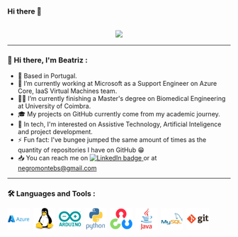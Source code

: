 ### Hi there 👋

<img src="https://komarev.com/ghpvc/?username=blackmountainb&style=flat-square&color=blue" alt=""/>

<div id="header" align="center">
  <img src="https://media.giphy.com/media/v1.Y2lkPTc5MGI3NjExMWJmNTFmYzNhMDVmZmY2NWRiOWRjNzM2YTdhNzI4NGQ5MjI5OTkyMCZjdD1n/scZPhLqaVOM1qG4lT9/giphy.gif" width="300"/>
</div>

---
### 👋 Hi there, I'm Beatriz :


- 📍  Based in Portugal.
- 🔭 I’m currently working at Microsoft as a Support Engineer on Azure Core, IaaS Virtual Machines team.
- 👩‍🎓 I’m currently finishing a Master's degree on Biomedical Engineering at University of Coimbra.
- 🎓 My projects on GitHub currently come from my academic journey.
- 🎯 In tech, I'm interested on Assistive Technology, Artificial Inteligence and project development.
- ⚡ Fun fact: I've bungee jumped the same amount of times as the quantity of repositories I have on GitHub 😁
- 📥 You can reach me on <a href="https://www.linkedin.com/in/beatriz-negromonte/">
    <img src = "https://img.shields.io/badge/LinkedIn-blue?logo=linkedin&logoColor=white&style=for-the-badge" alt="LinkedIn badge" width="70" height="20"/>
  </a>
  or at negromontebs@gmail.com
---

### :hammer_and_wrench: Languages and Tools :
<div>
  <img src="https://github.com/devicons/devicon/blob/master/icons/azure/azure-original-wordmark.svg" title="Azure" alt="Azure" width="50" height="50"/>&nbsp;
  <img src="https://github.com/devicons/devicon/blob/master/icons/linux/linux-original.svg" title="Linux"  alt="Linux" width="50" height="50"/>&nbsp;
  <img src="https://github.com/devicons/devicon/blob/master/icons/arduino/arduino-original-wordmark.svg" title="Arduino" alt="Arduino" width="50" height="50"/>&nbsp;
  <img src="https://github.com/devicons/devicon/blob/master/icons/python/python-original-wordmark.svg" title="Python" alt="Python" width="50" height="50"/>&nbsp;
  <img src="https://github.com/devicons/devicon/blob/master/icons/opencv/opencv-original.svg" title="OpenCV" alt="OpenCV" width="50" height="50"/>&nbsp;
  <img src="https://github.com/devicons/devicon/blob/master/icons/java/java-original-wordmark.svg" title="Java" alt="Java" width="50" height="50"/>&nbsp;
  <img src="https://github.com/devicons/devicon/blob/master/icons/mysql/mysql-original-wordmark.svg" title="MySQL"  alt="MySQL" width="50" height="50"/>&nbsp;
  <img src="https://github.com/devicons/devicon/blob/master/icons/git/git-original-wordmark.svg" title="Git" **alt="Git" width="50" height="50"/>

</div>
  
<!--
**blackmountainb/blackmountainb** is a ✨ _special_ ✨ repository because its `README.md` (this file) appears on your GitHub profile.
<h2 align="center"> Hi there, I'm Beatriz </h1>
<div align="center" id = "badges">
  <a href="https://www.linkedin.com/in/beatriz-negromonte/">
    <img src = "https://img.shields.io/badge/LinkedIn-blue?logo=linkedin&logoColor=white&style=for-the-badge" alt="LinkedIn badge"/>
  </a>
  
 </div>  

<!--
**julianacurtyf/julianacurtyf** is a ✨ _special_ ✨ repository because its `README.md` (this file) appears on your GitHub profile.

Here are some ideas to get you started:

- 🔭 I’m currently working on ...
- 🌱 I’m currently learning ...
- 👯 I’m looking to collaborate on ...
- 🤔 I’m looking for help with ...
- 💬 Ask me about ...
- 📫 How to reach me: ...
- 😄 Pronouns: ...
- ⚡ Fun fact: ...
-->
